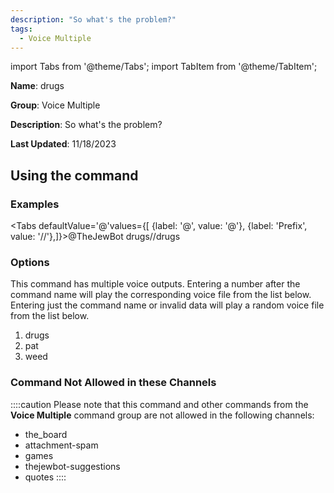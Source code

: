 ```yaml
---
description: "So what's the problem?"
tags:
  - Voice Multiple
---
```

import Tabs from '@theme/Tabs';
import TabItem from '@theme/TabItem';

**Name**: drugs

**Group**: Voice Multiple

**Description**: So what's the problem?

**Last Updated**: 11/18/2023

## Using the command

### Examples
<Tabs defaultValue='@'values={[ {label: '@', value: '@'}, {label: 'Prefix', value: '//'},]}><TabItem value='@'>@TheJewBot drugs</TabItem><TabItem value='//'>//drugs</TabItem></Tabs>

### Options

This command has multiple voice outputs. Entering a number after the command name will play the corresponding voice file from the list below. Entering just the command name or invalid data will play a random voice file from the list below.

 1. drugs
 1. pat
 1. weed

### Command Not Allowed in these Channels
::::caution Please note that this command and other commands from the **Voice Multiple** command group are not allowed in the following channels:
- the_board
- attachment-spam
- games
- thejewbot-suggestions
- quotes
::::